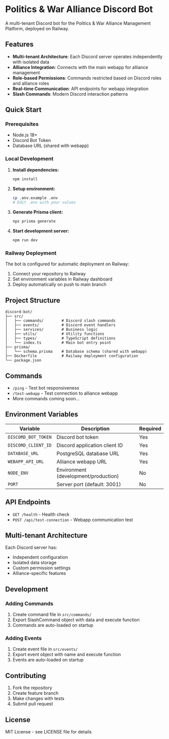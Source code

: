 # Politics & War Alliance Discord Bot

A multi-tenant Discord bot for the Politics & War Alliance Management Platform, deployed on Railway.

## Features

- **Multi-tenant Architecture**: Each Discord server operates independently with isolated data
- **Alliance Integration**: Connects with the main webapp for alliance management
- **Role-based Permissions**: Commands restricted based on Discord roles and alliance roles
- **Real-time Communication**: API endpoints for webapp integration
- **Slash Commands**: Modern Discord interaction patterns

## Quick Start

### Prerequisites

- Node.js 18+
- Discord Bot Token
- Database URL (shared with webapp)

### Local Development

1. **Install dependencies:**
   ```bash
   npm install
   ```

2. **Setup environment:**
   ```bash
   cp .env.example .env
   # Edit .env with your values
   ```

3. **Generate Prisma client:**
   ```bash
   npx prisma generate
   ```

4. **Start development server:**
   ```bash
   npm run dev
   ```

### Railway Deployment

The bot is configured for automatic deployment on Railway:

1. Connect your repository to Railway
2. Set environment variables in Railway dashboard
3. Deploy automatically on push to main branch

## Project Structure

```
discord-bot/
├── src/
│   ├── commands/        # Discord slash commands
│   ├── events/          # Discord event handlers
│   ├── services/        # Business logic
│   ├── utils/           # Utility functions
│   ├── types/           # TypeScript definitions
│   └── index.ts         # Main bot entry point
├── prisma/
│   └── schema.prisma    # Database schema (shared with webapp)
├── Dockerfile           # Railway deployment configuration
└── package.json
```

## Commands

- `/ping` - Test bot responsiveness
- `/test-webapp` - Test connection to alliance webapp
- More commands coming soon...

## Environment Variables

| Variable | Description | Required |
|----------|-------------|----------|
| `DISCORD_BOT_TOKEN` | Discord bot token | Yes |
| `DISCORD_CLIENT_ID` | Discord application client ID | Yes |
| `DATABASE_URL` | PostgreSQL database URL | Yes |
| `WEBAPP_API_URL` | Alliance webapp URL | Yes |
| `NODE_ENV` | Environment (development/production) | No |
| `PORT` | Server port (default: 3001) | No |

## API Endpoints

- `GET /health` - Health check
- `POST /api/test-connection` - Webapp communication test

## Multi-tenant Architecture

Each Discord server has:
- Independent configuration
- Isolated data storage
- Custom permission settings
- Alliance-specific features

## Development

### Adding Commands

1. Create command file in `src/commands/`
2. Export SlashCommand object with data and execute function
3. Commands are auto-loaded on startup

### Adding Events

1. Create event file in `src/events/`
2. Export event object with name and execute function
3. Events are auto-loaded on startup

## Contributing

1. Fork the repository
2. Create feature branch
3. Make changes with tests
4. Submit pull request

## License

MIT License - see LICENSE file for details